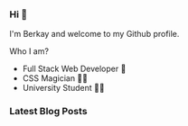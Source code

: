 ### Hi 👋

I'm Berkay and welcome to my Github profile.

Who I am?

- Full Stack Web Developer 🎒
- CSS Magician 🧙‍♂️
- University Student 👨‍🎓

### Latest Blog Posts

<!-- BLOG-POST-LIST:START -->
<!-- BLOG-POST-LIST:END -->
